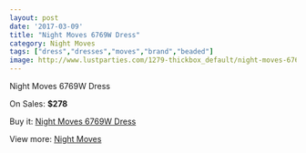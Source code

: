 ```yaml
---
layout: post
date: '2017-03-09'
title: "Night Moves 6769W Dress"
category: Night Moves
tags: ["dress","dresses","moves","brand","beaded"]
image: http://www.lustparties.com/1279-thickbox_default/night-moves-6769w-dress.jpg
---
```

Night Moves 6769W Dress

On Sales: **$278**
<a href="https://www.lustparties.com/en/night-moves/412-night-moves-6769w-dress.html"><amp-img layout="responsive" width="600" height="600" src="//www.lustparties.com/1279-thickbox_default/night-moves-6769w-dress.jpg" alt="Night Moves 6769W Dress 0" /></a>

Buy it: [Night Moves 6769W Dress](https://www.lustparties.com/en/night-moves/412-night-moves-6769w-dress.html "Night Moves 6769W Dress")

View more: [Night Moves](https://www.lustparties.com/en/3-night-moves "Night Moves")
